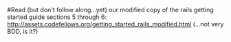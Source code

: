 #Read (but don't follow along...yet) our modified copy of the rails getting started guide sections 5 through 6:
http://assets.codefellows.org/getting_started_rails_modified.html (…not very BDD, is it?)
